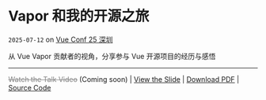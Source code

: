 # Vapor 和我的开源之旅

`2025-07-12` on [Vue Conf 25 深圳](https://vueconf.cn/)

从 Vue Vapor 贡献者的视角，分享参与 Vue 开源项目的经历与感悟

---

<!-- TODO: add video link -->
<!-- TODO: update the pdf file -->

<span style="color:gray;text-decoration:line-through;">Watch the Talk Video</span> (Coming soon) | [View the Slide](https://rizumu-slides-2025-07-12.netlify.app) | [Download PDF](https://drive.google.com/file/d/1BHI68cjm41MLvn9mzMJd4J6mqhm6_QDH/view?usp=sharing) | [Source Code](./src/slides.md)
